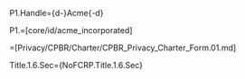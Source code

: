 P1.Handle={d-}Acme{-d}

P1.=[core/id/acme_incorporated]

=[Privacy/CPBR/Charter/CPBR_Privacy_Charter_Form.01.md]

Title.1.6.Sec={NoFCRP.Title.1.6.Sec}